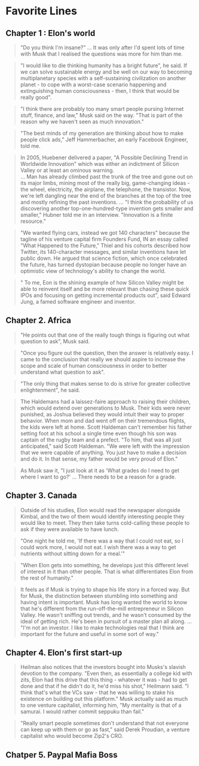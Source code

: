 # Favorite Lines

## Chapter 1 : Elon's world

> "Do you think I'm insane?"
> ...
> It was only after I'd spent lots of time with Musk that I realised the questions was more for him than me.

> "I would like to die thinking humanity has a bright future", he said. If we can solve sustainable energy and be well on our way to becoming multiplanetary species with a self-sustaining civilization on another planet - to cope with a worst-case scenario happening and extinguishing human consciousness - then, I think that would be really good".

> "I think there are probably too many smart people pursing Internet stuff, finance, and law," Musk said on the way. "That is part of the reason why we haven't seen as much innovation."

> "The best minds of my generation are thinking about how to make people click ads," Jeff Hammerbacher, an early Facebook Engineer, told me.

> In 2005, Huebener delivered a paper, "A Possible Declining Trend in Worldwide Innovation" which was either an indictment of Silicon Valley or at least an ominous warning.  
> ...
> Man has already climbed past the trunk of the tree and gone out on its major limbs, mining most of the really big, game-changing ideas - the wheel, electricity, the airplane, the telephone, the transistor. Now, we're left dangling near the end of the branches at the top of the tree and mostly refining the past inventions.
> ...
> "I think the probability of us discovering another top-one-hundred-type invention gets smaller and smaller," Hubner told me in an interview. "Innovation is a finite resource."

> "We wanted flying cars, instead we got 140 characters" because the tagline of his venture capital firm Founders Fund, IN an essay called "What Happened to the Future," Thiel and his cohorts described how Twitter, its 140-character messages, and similar inventions have let public down. He argued that science fiction, which once celebrated the future, has turned dystopian because people no longer have an optimistic view of technology's ability to change the world.

> " To me, Eon is the shining example of how Silicon Valley might be able to reinvent itself and be more relevant than chasing these quick IPOs and focusing on getting incremental products out", said Edward Jung, a famed software engineer and inventor.

## Chapter 2. Africa
> "He points out that one of the really tough things is figuring out what question to ask", Musk said.

> "Once you figure out the question, then the answer is relatively easy. I came to the conclusion that really we should aspire to increase the scope and scale of human consciousness in order to better understand what question to ask".

> "The only thing that makes sense to do is strive for greater collective enlightenment", he said.

> The Haldemans had a laissez-faire approach to raising their children, which would extend over generations to Musk. Their kids were never punished, as Joshua believed they would intuit their way to proper behavior. When mom and dad went off on their tremendous flights, the kids were left at home. Scott Haldeman can't remember his father setting foot at his school a single time even though his son was captain of the rugby team and a prefect. "To him, that was all just anticipated," said Scott Haldeman. "We were left with the impression that we were capable of anything. You just have to make a decision and do it. In that sense, my father would be very proud of Elon."

> As Musk saw it, "I just look at it as 'What grades do I need to get where I want to go?' ...
> There needs to be a reason for a grade.

## Chapter 3. Canada
> Outside of his studies, Elon would read the newspaper alongside Kimbal, and the two of them would identify interesting people they would like to meet. They then take turns cold-calling these people to ask if they were available to have lunch.

> "One night he told me, 'If there was a way that I could not eat, so I could work more, I would not eat. I wish there was a way to get nutrients without sitting down for a meal.'"

> "When Elon gets into something, he develops just this different level of interest in it than other people. That is what differentiates Elon from the rest of humanity."

> It feels as if Musk is trying to shape his life story in a forced way. But for Musk, the distinction between stumbling into something and having intent is important. Musk has long wanted the world to know that he's different from the run-off-the-mill entrepreneur in Silicon Valley. He wasn't sniffing out trends, and he wasn't consumed by the ideal of getting rich. He's been in pursuit of a master plan all along. ...
> "I'm not an investor. I like to make technologies real that I think are important for the future and useful in some sort of way."

## Chapter 4. Elon's first start-up
> Heilman also notices that the investors bought into Musks's slavish devotion to the company. "Even then, as essentially a college kid with zits, Elon had this drive that this thing - whatever it was - had to get done and that if he didn't do it, he'd miss his shot," Heilmann said. "I think that's what the VCs saw - that he was willing to stake his existence on building out this platform." Musk actually said as much to one venture capitalist, informing him, "My mentality is that of a samurai. I would rather commit seppuku than fail."

> "Really smart people sometimes don't understand that not everyone can keep up with them or go as fast," said Derek Proudian, a venture capitalist who would become Zip2's CRO.

## Chatper 5. Paypal Mafia Boss
